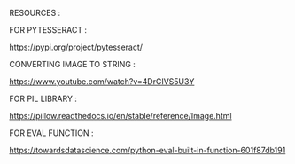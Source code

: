 RESOURCES :


FOR PYTESSERACT :

https://pypi.org/project/pytesseract/


CONVERTING IMAGE TO STRING :

https://www.youtube.com/watch?v=4DrCIVS5U3Y

FOR PIL LIBRARY :

https://pillow.readthedocs.io/en/stable/reference/Image.html


FOR EVAL FUNCTION :

https://towardsdatascience.com/python-eval-built-in-function-601f87db191
